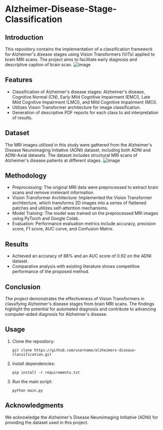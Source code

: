 # Alzheimer-Disease-Stage-Classification

## Introduction

This repository contains the implementation of a classification
framework for Alzheimer\'s disease stages using Vision Transformers
(ViTs) applied to brain MRI scans. The project aims to facilitate early
diagnosis and descriptive caption of brain scan.
![image](https://github.com/Document-Data-Analyst/Alzheimer-Disease-Stage-Classification/assets/22766772/95fa823e-239c-4b19-9721-ed4da7068402)

## Features

-   Classification of Alzheimer\'s disease stages: Alzheimer\'s disease,
    Cognitive Normal (CN), Early Mild Cognitive Impairment (EMCI), Late
    Mild Cognitive Impairment (LMCI), and Mild Cognitive Impairment
    (MCI).
-   Utilizes Vision Transformer architecture for image classification.
-   Generation of descriptive PDF reports for each class to aid
    interpretation of results.

## Dataset

The MRI images utilized in this study were gathered from the Alzheimer's
Disease Neuroimaging Initiative (ADNI) dataset, including both ADNI and
ADNI-Axial datasets. The dataset includes structural MRI scans of
Alzheimer\'s disease patients at different stages.
![image](https://github.com/Document-Data-Analyst/Alzheimer-Disease-Stage-Classification/assets/22766772/75c34b79-181c-4bd3-bd6d-9fe0452e1ac0)


## Methodology

-   Preprocessing: The original MRI data were preprocessed to extract
    brain scans and remove irrelevant information.
-   Vision Transformer Architecture: Implemented the Vision Transformer
    architecture, which transforms 2D images into a series of flattened
    patches and utilizes self-attention mechanisms.
-   Model Training: The model was trained on the preprocessed MRI images
    using PyTorch and Google Colab.
-   Evaluation: Performance evaluation metrics include accuracy,
    precision score, F1 score, AUC curve, and Confusion Matrix.

## Results

-   Achieved an accuracy of 88% and an AUC score of 0.92 on the ADNI
    dataset.
-   Comparative analysis with existing literature shows competitive
    performance of the proposed method.

## Conclusion

The project demonstrates the effectiveness of Vision Transformers in
classifying Alzheimer\'s disease stages from brain MRI scans. The
findings highlight the potential for automated diagnosis and contribute
to advancing computer-aided diagnosis for Alzheimer\'s disease.

## Usage

1.  Clone the repository:

        git clone https://github.com/username/alzheimers-disease-classification.git

2.  Install dependencies:

        pip install -r requirements.txt

3.  Run the main script:

        python main.py

## Acknowledgments

We acknowledge the Alzheimer's Disease Neuroimaging Initiative (ADNI)
for providing the dataset used in this project.

